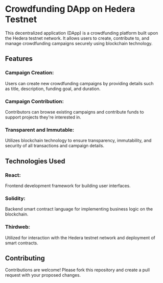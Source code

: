 # Crowdfunding DApp on Hedera Testnet

This decentralized application (DApp) is a crowdfunding platform built upon the Hedera testnet network. It allows users to create, contribute to, and manage crowdfunding campaigns securely using blockchain technology.



## Features
### Campaign Creation: 
Users can create new crowdfunding campaigns by providing details such as title, description, funding goal, and duration.

### Campaign Contribution: 
Contributors can browse existing campaigns and contribute funds to support projects they're interested in.

### Transparent and Immutable: 
Utilizes blockchain technology to ensure transparency, immutability, and security of all transactions and campaign details.

## Technologies Used
### React: 
Frontend development framework for building user interfaces.

### Solidity: 
Backend smart contract language for implementing business logic on the blockchain.

### Thirdweb: 
Utilized for interaction with the Hedera testnet network and deployment of smart contracts.

## Contributing
Contributions are welcome! Please fork this repository and create a pull request with your proposed changes.



